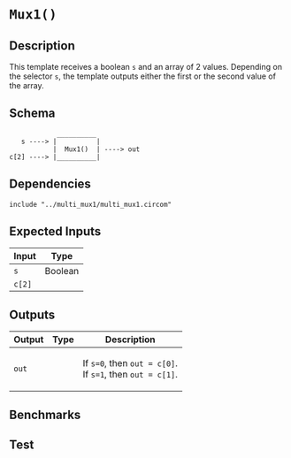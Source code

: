 # `Mux1()`
<!-- TODO: Fill in -->

## Description

This template receives a boolean `s` and an array of 2 values. Depending on the selector `s`, the template outputs either the first or the second value of the array.
<!-- multiplexor = data selector : device that selects between several analog or digital input signals and forwards it to a single output line -->

## Schema

```
            __________     
   s ----> |          |
           |  Mux1()  | ----> out
c[2] ----> |__________|     
```

## Dependencies

```
include "../multi_mux1/multi_mux1.circom"
```

## Expected Inputs

| Input           | Type           |
| -------------   | -------------  | 
| `s`             | Boolean        |
| `c[2]`          |                |


## Outputs

| Output        | Type           | Description     |
| ------------- | -------------  | ----------      | 
| `out`         |                | </p>If `s=0`, then `out = c[0]`.<br>If `s=1`, then `out = c[1]`.</p> |

## Benchmarks 

## Test